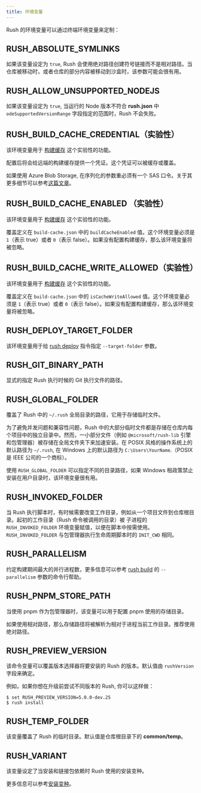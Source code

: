 ```yaml
---
title: 环境变量
---
```


Rush 的环境变量可以通过终端环境变量来定制：

## RUSH_ABSOLUTE_SYMLINKS

如果该变量设定为 `true`, Rush 会使用绝对路径创建符号链接而不是相对路径。当仓库被移动时，或者仓库的部分内容被移动到沙盒时，该参数可能会很有用。

## RUSH_ALLOW_UNSUPPORTED_NODEJS

如果该变量设定为 `true`, 当运行的 Node 版本不符合 **rush.json** 中 `odeSupportedVersionRange` 字段指定的范围时，Rush 不会失败。

## RUSH_BUILD_CACHE_CREDENTIAL（实验性）

该环境变量用于 [构建缓存](../../maintainer/build_cache) 这个实验性的功能。

配置后将会给远端的构建缓存提供一个凭证。这个凭证可以被缓存或覆盖。

如果使用 Azure Blob Storage, 在序列化的参数重必须有一个 SAS 口令。关于其更多细节可以参考[这篇文章](https://docs.microsoft.com/en-us/azure/storage/common/storage-sas-overview)。

## RUSH_BUILD_CACHE_ENABLED （实验性）

该环境变量用于 [构建缓存](../../maintainer/build_cache) 这个实验性的功能。

覆盖定义在 `build-cache.json` 中的 `buildCacheEnabled` 值。这个环境变量必须是 `1`（表示 true）或者 `0`（表示 false）。如果没有配置构建缓存，那么该环境变量将被忽略。

## RUSH_BUILD_CACHE_WRITE_ALLOWED（实验性）

该环境变量用于 [构建缓存](../../maintainer/build_cache) 这个实验性的功能。

覆盖定义在 `build-cache.json` 中的 `isCacheWriteAllowed` 值。这个环境变量必须是 `1`（表示 true）或者 `0`（表示 false）。如果没有配置构建缓存，那么该环境变量将被忽略。

## RUSH_DEPLOY_TARGET_FOLDER

该环境变量用于给 [rush deploy](../../commands/rush_deploy) 指令指定 `--target-folder` 参数。

## RUSH_GIT_BINARY_PATH

显式的指定 Rush 执行时候的 Git 执行文件的路径。

## RUSH_GLOBAL_FOLDER

覆盖了 Rush 中的 `~/.rush` 全局目录的路径，它用于存储临时文件。

为了避免并发问题和兼容性问题，Rush 中的大部分临时文件都是存储在仓库内每个项目中的独立目录中。然而，一小部分文件（例如 `@microsoft/rush-lib` 引擎和包管理器）被存储在全局文件夹下来加速安装。在 POSIX 风格的操作系统上的默认路径为 `~/.rush`, 在 Windows 上的默认路径为 `C:\Users\YourName`.（POSIX 是 IEEE 公司的一个商标）。

使用 `RUSH_GLOBAL_FOLDER` 可以指定不同的目录路径，如果 Windows 租政策禁止安装在用户目录时，该环境变量很有用。

## RUSH_INVOKED_FOLDER

当 Rush 执行脚本时，有时候需要改变工作目录，例如从一个项目文件到仓库根目录。起初的工作目录（Rush 命令被调用的目录）被
子进程的 `RUSH_INVOKED_FOLDER` 环境变量赋值，以便在脚本中按需使用。`RUSH_INVOKED_FOLDER` 与包管理器执行生命周期脚本时的 `INIT_CWD` 相同。

## RUSH_PARALLELISM

约定构建期间最大的并行进程数，更多信息可以参考 [rush build](../../commands/rush_build) 的 `--parallelism` 参数的命令行帮助。

## RUSH_PNPM_STORE_PATH

当使用 pnpm 作为包管理器时，该变量可以用于配置 pnpm 使用的存储目录。

如果使用相对路径，那么存储路径将被解析为相对于进程当前工作目录。推荐使用绝对路径。

## RUSH_PREVIEW_VERSION

该命令变量可以覆盖版本选择器将要安装的 Rush 的版本。默认值由 `rushVersion` 字段来确定。

例如，如果你想在升级前尝试不同版本的 Rush, 你可以这样做：

```shell
$ set RUSH_PREVIEW_VERSION=5.0.0-dev.25
$ rush install
```

## RUSH_TEMP_FOLDER

该变量覆盖了 Rush 的临时目录。默认值是仓库根目录下的 **common/temp**。

## RUSH_VARIANT

该变量设定了当安装和链接包依赖时 Rush 使用的安装变种。

更多信息可以参考[安装变种](../../advanced/installation_variants)。
